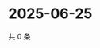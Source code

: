 # 2025-06-25

共 0 条

<!-- BEGIN ZHIHUVIDEO -->
<!-- 最后更新时间 Wed Jun 25 2025 04:13:23 GMT+0800 (China Standard Time) -->

<!-- END ZHIHUVIDEO -->
